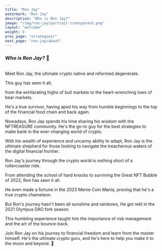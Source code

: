 ```yaml
---
title: "Ron Jay"
watermark: "Ron Jay"
description: "Who is Ron Jay?"
image: "/img/ron-jay/portrait-transparent.png"
layout: "welcome"
weight: 6
prev_page: "strategies/"
next_page: "ron-jay/about"
---
```


### _Who is Ron Jay?_ 🤔

<br/>
Meet Ron Jay, the ultimate crypto native and reformed degenerate.

This guy has seen it all;

from the exhilarating highs of bull markets to the heart-wrenching lows of bear markets.

He's a true survivor, having aped his way from humble beginnings to the top of the financial food chain and back again.

Nowadays, Ron Jay spends his time sharing his wisdom with the NFTREASURE community. He's the go-to guy for the best strategies to make bank in the ever-changing world of crypto.

With his wealth of experience and uncanny ability to adapt, Ron Jay is the ultimate shepherd for those looking to navigate the treacherous waters of the digital financial frontier.

Ron Jay's journey through the crypto world is nothing short of a rollercoaster ride.

From attending the school of hard knocks to surviving the Great NFT Bubble of 2022, Ron has seen it all.

He even made a fortune in the 2023 Meme Coin Mania, proving that he's a true crypto chameleon.

But Ron's journey hasn't been all sunshine and rainbows, He got rekt in the 2021 Olympus DAO fork season.

This humbling experience taught him the importance of risk management and the art of the bounce-back.

Join Ron Jay on his journey to financial freedom and learn from the master himself. He's the ultimate crypto guru, and he's here to help you make it to the moon and beyond. 🚀

